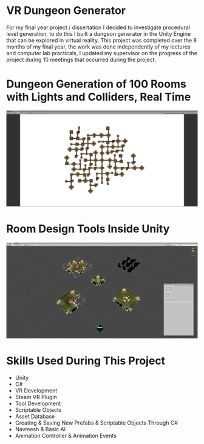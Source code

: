 # VR Dungeon Generator
For my final year project / dissertation I decided to investigate procedural level generation, to do this I built a dungeon generator in the Unity Engine that can be explored in virtual reality. This project was completed over the 8 months of my final year, the work was done independently of my lectures and computer lab practicals, I updated my supervisor on the progress of the project during 10 meetings that occurred during the project.
# Dungeon Generation of 100 Rooms with Lights and Colliders, Real Time
![Dungeon Generation GIF](https://raw.githubusercontent.com/geohan98/geohan98.github.io/master/Images/g0RyJadKTs.gif)
# Room Design Tools Inside Unity
![Room Design](https://raw.githubusercontent.com/geohan98/geohan98.github.io/master/Images/Unity_KL1eGaUMI2.png)
# Skills Used During This Project
* Unity
* C#
* VR Development
* Steam VR Plugin
* Tool Development
* Scriptable Objects
* Asset Database
* Creating & Saving New Prefabs & Scriptable Objects Through C#
* Navmesh & Basic AI
* Animation Controller & Animation Events




